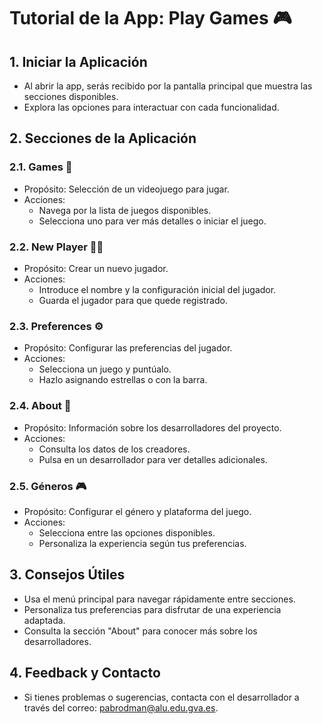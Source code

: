 # Tutorial de la App: Play Games 🎮

## 1. Iniciar la Aplicación
- Al abrir la app, serás recibido por la pantalla principal que muestra las secciones disponibles.
- Explora las opciones para interactuar con cada funcionalidad.

## 2. Secciones de la Aplicación
### 2.1. Games 🎲
- Propósito: Selección de un videojuego para jugar.
- Acciones:
  - Navega por la lista de juegos disponibles.
  - Selecciona uno para ver más detalles o iniciar el juego.

### 2.2. New Player 🧑‍🚀
- Propósito: Crear un nuevo jugador.
- Acciones:
  - Introduce el nombre y la configuración inicial del jugador.
  - Guarda el jugador para que quede registrado.

### 2.3. Preferences ⚙️
- Propósito: Configurar las preferencias del jugador.
- Acciones:
  - Selecciona un juego y puntúalo.
  - Hazlo asignando estrellas o con la barra.

### 2.4. About 👥
- Propósito: Información sobre los desarrolladores del proyecto.
- Acciones:
  - Consulta los datos de los creadores.
  - Pulsa en un desarrollador para ver detalles adicionales.

### 2.5. Géneros 🎮
- Propósito: Configurar el género y plataforma del juego.
- Acciones:
  - Selecciona entre las opciones disponibles.
  - Personaliza la experiencia según tus preferencias.

## 3. Consejos Útiles
- Usa el menú principal para navegar rápidamente entre secciones.
- Personaliza tus preferencias para disfrutar de una experiencia adaptada.
- Consulta la sección "About" para conocer más sobre los desarrolladores.
  
## 4. Feedback y Contacto
- Si tienes problemas o sugerencias, contacta con el desarrollador a través del correo: pabrodman@alu.edu.gva.es.
